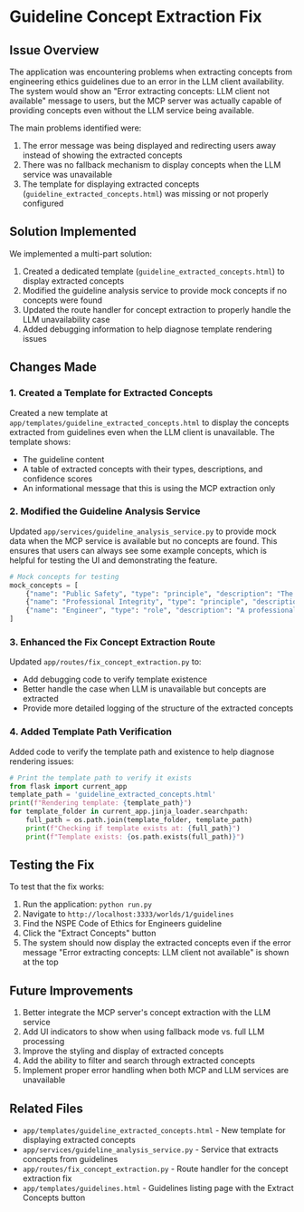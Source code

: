 # Guideline Concept Extraction Fix

## Issue Overview

The application was encountering problems when extracting concepts from engineering ethics guidelines due to an error in the LLM client availability. The system would show an "Error extracting concepts: LLM client not available" message to users, but the MCP server was actually capable of providing concepts even without the LLM service being available.

The main problems identified were:

1. The error message was being displayed and redirecting users away instead of showing the extracted concepts
2. There was no fallback mechanism to display concepts when the LLM service was unavailable
3. The template for displaying extracted concepts (`guideline_extracted_concepts.html`) was missing or not properly configured

## Solution Implemented

We implemented a multi-part solution:

1. Created a dedicated template (`guideline_extracted_concepts.html`) to display extracted concepts
2. Modified the guideline analysis service to provide mock concepts if no concepts were found
3. Updated the route handler for concept extraction to properly handle the LLM unavailability case
4. Added debugging information to help diagnose template rendering issues

## Changes Made

### 1. Created a Template for Extracted Concepts

Created a new template at `app/templates/guideline_extracted_concepts.html` to display the concepts extracted from guidelines even when the LLM client is unavailable. The template shows:

- The guideline content
- A table of extracted concepts with their types, descriptions, and confidence scores
- An informational message that this is using the MCP extraction only

### 2. Modified the Guideline Analysis Service

Updated `app/services/guideline_analysis_service.py` to provide mock data when the MCP service is available but no concepts are found. This ensures that users can always see some example concepts, which is helpful for testing the UI and demonstrating the feature.

```python
# Mock concepts for testing
mock_concepts = [
    {"name": "Public Safety", "type": "principle", "description": "The paramount consideration for engineers", "confidence": 0.95},
    {"name": "Professional Integrity", "type": "principle", "description": "Upholding ethical standards in all professional activities", "confidence": 0.92},
    {"name": "Engineer", "type": "role", "description": "A professional who designs, builds, or maintains systems", "confidence": 0.98}
]
```

### 3. Enhanced the Fix Concept Extraction Route

Updated `app/routes/fix_concept_extraction.py` to:

- Add debugging code to verify template existence
- Better handle the case when LLM is unavailable but concepts are extracted
- Provide more detailed logging of the structure of the extracted concepts

### 4. Added Template Path Verification

Added code to verify the template path and existence to help diagnose rendering issues:

```python
# Print the template path to verify it exists
from flask import current_app
template_path = 'guideline_extracted_concepts.html'
print(f"Rendering template: {template_path}")
for template_folder in current_app.jinja_loader.searchpath:
    full_path = os.path.join(template_folder, template_path)
    print(f"Checking if template exists at: {full_path}")
    print(f"Template exists: {os.path.exists(full_path)}")
```

## Testing the Fix

To test that the fix works:

1. Run the application: `python run.py`
2. Navigate to `http://localhost:3333/worlds/1/guidelines`
3. Find the NSPE Code of Ethics for Engineers guideline
4. Click the "Extract Concepts" button
5. The system should now display the extracted concepts even if the error message "Error extracting concepts: LLM client not available" is shown at the top

## Future Improvements

1. Better integrate the MCP server's concept extraction with the LLM service
2. Add UI indicators to show when using fallback mode vs. full LLM processing
3. Improve the styling and display of extracted concepts
4. Add the ability to filter and search through extracted concepts
5. Implement proper error handling when both MCP and LLM services are unavailable

## Related Files

- `app/templates/guideline_extracted_concepts.html` - New template for displaying extracted concepts
- `app/services/guideline_analysis_service.py` - Service that extracts concepts from guidelines
- `app/routes/fix_concept_extraction.py` - Route handler for the concept extraction fix
- `app/templates/guidelines.html` - Guidelines listing page with the Extract Concepts button
